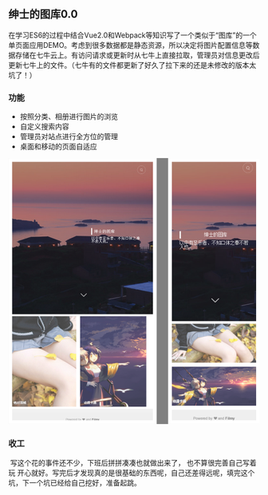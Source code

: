 ## 绅士的图库0.0

​	在学习ES6的过程中结合Vue2.0和Webpack等知识写了一个类似于“图库”的一个单页面应用DEMO。考虑到很多数据都是静态资源，所以决定将图片配置信息等数据存储在七牛云上。有访问请求或更新时从七牛上直接拉取，管理员对信息更改后更新七牛上的文件。（七牛有的文件都更新了好久了拉下来的还是未修改的版本太坑了！）

### 功能

- 按照分类、相册进行图片的浏览
- 自定义搜索内容
- 管理员对站点进行全方位的管理
- 桌面和移动的页面自适应

![cover](.\assets\img\README\cover.png)

### 收工

​	写这个花的事件还不少，下班后拼拼凑凑也就做出来了， 也不算很完善自己写着玩 开心就好。写完后才发现真的是很基础的东西呢，自己还差得远呢，填完这个坑，下一个坑已经给自己挖好，准备起跳。